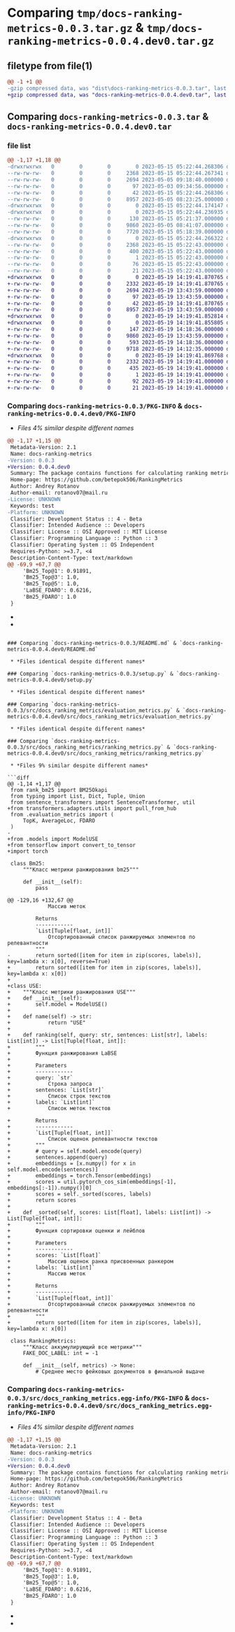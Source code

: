# Comparing `tmp/docs-ranking-metrics-0.0.3.tar.gz` & `tmp/docs-ranking-metrics-0.0.4.dev0.tar.gz`

## filetype from file(1)

```diff
@@ -1 +1 @@
-gzip compressed data, was "dist\docs-ranking-metrics-0.0.3.tar", last modified: Mon May 15 05:22:44 2023, max compression
+gzip compressed data, was "docs-ranking-metrics-0.0.4.dev0.tar", last modified: Fri May 19 14:19:41 2023, max compression
```

## Comparing `docs-ranking-metrics-0.0.3.tar` & `docs-ranking-metrics-0.0.4.dev0.tar`

### file list

```diff
@@ -1,17 +1,18 @@
-drwxrwxrwx   0        0        0        0 2023-05-15 05:22:44.268306 docs-ranking-metrics-0.0.3/
--rw-rw-rw-   0        0        0     2368 2023-05-15 05:22:44.267341 docs-ranking-metrics-0.0.3/PKG-INFO
--rw-rw-rw-   0        0        0     2694 2023-05-05 09:18:40.000000 docs-ranking-metrics-0.0.3/README.md
--rw-rw-rw-   0        0        0       97 2023-05-03 09:34:56.000000 docs-ranking-metrics-0.0.3/pyproject.toml
--rw-rw-rw-   0        0        0       42 2023-05-15 05:22:44.268306 docs-ranking-metrics-0.0.3/setup.cfg
--rw-rw-rw-   0        0        0     8957 2023-05-05 08:23:25.000000 docs-ranking-metrics-0.0.3/setup.py
-drwxrwxrwx   0        0        0        0 2023-05-15 05:22:44.174147 docs-ranking-metrics-0.0.3/src/
-drwxrwxrwx   0        0        0        0 2023-05-15 05:22:44.236935 docs-ranking-metrics-0.0.3/src/docs_ranking_metrics/
--rw-rw-rw-   0        0        0      130 2023-05-15 05:21:37.000000 docs-ranking-metrics-0.0.3/src/docs_ranking_metrics/__init__.py
--rw-rw-rw-   0        0        0     9860 2023-05-05 08:41:07.000000 docs-ranking-metrics-0.0.3/src/docs_ranking_metrics/evaluation_metrics.py
--rw-rw-rw-   0        0        0     7720 2023-05-15 05:18:39.000000 docs-ranking-metrics-0.0.3/src/docs_ranking_metrics/ranking_metrics.py
-drwxrwxrwx   0        0        0        0 2023-05-15 05:22:44.266322 docs-ranking-metrics-0.0.3/src/docs_ranking_metrics.egg-info/
--rw-rw-rw-   0        0        0     2368 2023-05-15 05:22:43.000000 docs-ranking-metrics-0.0.3/src/docs_ranking_metrics.egg-info/PKG-INFO
--rw-rw-rw-   0        0        0      400 2023-05-15 05:22:43.000000 docs-ranking-metrics-0.0.3/src/docs_ranking_metrics.egg-info/SOURCES.txt
--rw-rw-rw-   0        0        0        1 2023-05-15 05:22:43.000000 docs-ranking-metrics-0.0.3/src/docs_ranking_metrics.egg-info/dependency_links.txt
--rw-rw-rw-   0        0        0       76 2023-05-15 05:22:43.000000 docs-ranking-metrics-0.0.3/src/docs_ranking_metrics.egg-info/requires.txt
--rw-rw-rw-   0        0        0       21 2023-05-15 05:22:43.000000 docs-ranking-metrics-0.0.3/src/docs_ranking_metrics.egg-info/top_level.txt
+drwxrwxrwx   0        0        0        0 2023-05-19 14:19:41.870765 docs-ranking-metrics-0.0.4.dev0/
+-rw-rw-rw-   0        0        0     2332 2023-05-19 14:19:41.870765 docs-ranking-metrics-0.0.4.dev0/PKG-INFO
+-rw-rw-rw-   0        0        0     2694 2023-05-19 13:43:59.000000 docs-ranking-metrics-0.0.4.dev0/README.md
+-rw-rw-rw-   0        0        0       97 2023-05-19 13:43:59.000000 docs-ranking-metrics-0.0.4.dev0/pyproject.toml
+-rw-rw-rw-   0        0        0       42 2023-05-19 14:19:41.870765 docs-ranking-metrics-0.0.4.dev0/setup.cfg
+-rw-rw-rw-   0        0        0     8957 2023-05-19 13:43:59.000000 docs-ranking-metrics-0.0.4.dev0/setup.py
+drwxrwxrwx   0        0        0        0 2023-05-19 14:19:41.852814 docs-ranking-metrics-0.0.4.dev0/src/
+drwxrwxrwx   0        0        0        0 2023-05-19 14:19:41.855805 docs-ranking-metrics-0.0.4.dev0/src/docs_ranking_metrics/
+-rw-rw-rw-   0        0        0      147 2023-05-19 14:18:36.000000 docs-ranking-metrics-0.0.4.dev0/src/docs_ranking_metrics/__init__.py
+-rw-rw-rw-   0        0        0     9860 2023-05-19 13:43:59.000000 docs-ranking-metrics-0.0.4.dev0/src/docs_ranking_metrics/evaluation_metrics.py
+-rw-rw-rw-   0        0        0      593 2023-05-19 14:18:36.000000 docs-ranking-metrics-0.0.4.dev0/src/docs_ranking_metrics/models.py
+-rw-rw-rw-   0        0        0     9718 2023-05-19 14:12:35.000000 docs-ranking-metrics-0.0.4.dev0/src/docs_ranking_metrics/ranking_metrics.py
+drwxrwxrwx   0        0        0        0 2023-05-19 14:19:41.869768 docs-ranking-metrics-0.0.4.dev0/src/docs_ranking_metrics.egg-info/
+-rw-rw-rw-   0        0        0     2332 2023-05-19 14:19:41.000000 docs-ranking-metrics-0.0.4.dev0/src/docs_ranking_metrics.egg-info/PKG-INFO
+-rw-rw-rw-   0        0        0      435 2023-05-19 14:19:41.000000 docs-ranking-metrics-0.0.4.dev0/src/docs_ranking_metrics.egg-info/SOURCES.txt
+-rw-rw-rw-   0        0        0        1 2023-05-19 14:19:41.000000 docs-ranking-metrics-0.0.4.dev0/src/docs_ranking_metrics.egg-info/dependency_links.txt
+-rw-rw-rw-   0        0        0       92 2023-05-19 14:19:41.000000 docs-ranking-metrics-0.0.4.dev0/src/docs_ranking_metrics.egg-info/requires.txt
+-rw-rw-rw-   0        0        0       21 2023-05-19 14:19:41.000000 docs-ranking-metrics-0.0.4.dev0/src/docs_ranking_metrics.egg-info/top_level.txt
```

### Comparing `docs-ranking-metrics-0.0.3/PKG-INFO` & `docs-ranking-metrics-0.0.4.dev0/PKG-INFO`

 * *Files 4% similar despite different names*

```diff
@@ -1,17 +1,15 @@
 Metadata-Version: 2.1
 Name: docs-ranking-metrics
-Version: 0.0.3
+Version: 0.0.4.dev0
 Summary: The package contains functions for calculating ranking metrics
 Home-page: https://github.com/betepok506/RankingMetrics
 Author: Andrey Rotanov
 Author-email: rotanov07@mail.ru
-License: UNKNOWN
 Keywords: test
-Platform: UNKNOWN
 Classifier: Development Status :: 4 - Beta
 Classifier: Intended Audience :: Developers
 Classifier: License :: OSI Approved :: MIT License
 Classifier: Programming Language :: Python :: 3
 Classifier: Operating System :: OS Independent
 Requires-Python: >=3.7, <4
 Description-Content-Type: text/markdown
@@ -69,9 +67,7 @@
     'Bm25_Top@1': 0.91891, 
     'Bm25_Top@3': 1.0, 
     'Bm25_Top@5': 1.0, 
     'LaBSE_FDARO': 0.6216, 
     'Bm25_FDARO': 1.0
 }
 ```
-
-
```

### Comparing `docs-ranking-metrics-0.0.3/README.md` & `docs-ranking-metrics-0.0.4.dev0/README.md`

 * *Files identical despite different names*

### Comparing `docs-ranking-metrics-0.0.3/setup.py` & `docs-ranking-metrics-0.0.4.dev0/setup.py`

 * *Files identical despite different names*

### Comparing `docs-ranking-metrics-0.0.3/src/docs_ranking_metrics/evaluation_metrics.py` & `docs-ranking-metrics-0.0.4.dev0/src/docs_ranking_metrics/evaluation_metrics.py`

 * *Files identical despite different names*

### Comparing `docs-ranking-metrics-0.0.3/src/docs_ranking_metrics/ranking_metrics.py` & `docs-ranking-metrics-0.0.4.dev0/src/docs_ranking_metrics/ranking_metrics.py`

 * *Files 9% similar despite different names*

```diff
@@ -1,14 +1,17 @@
 from rank_bm25 import BM25Okapi
 from typing import List, Dict, Tuple, Union
 from sentence_transformers import SentenceTransformer, util
+from transformers.adapters.utils import pull_from_hub
 from .evaluation_metrics import (
     TopK, AverageLoc, FDARO
 )
-
+from .models import ModelUSE
+from tensorflow import convert_to_tensor
+import torch
 
 class Bm25:
     """Класс метрики ранжирования bm25"""
 
     def __init__(self):
         pass
 
@@ -129,16 +132,67 @@
             Массив меток
 
         Returns
         ------------
         `List[Tuple[float, int]]`
             Отсортированный список ранжируемых элементов по релевантности
         """
-        return sorted([item for item in zip(scores, labels)], key=lambda x: x[0], reverse=True)
+        return sorted([item for item in zip(scores, labels)], key=lambda x: x[0])
+
+class USE:
+    """Класс метрики ранжирования USE"""
+    def __init__(self):
+        self.model = ModelUSE()
+
+    def name(self) -> str:
+            return "USE"
+
+    def ranking(self, query: str, sentences: List[str], labels: List[int]) -> List[Tuple[float, int]]:
+        """
+        Функция ранжирования LaBSE
+
+        Parameters
+        ------------
+        query: `str`
+            Строка запроса
+        sentences: `List[str]`
+            Список строк текстов
+        labels: `List[int]`
+            Список меток текстов
 
+        Returns
+        ------------
+        `List[Tuple[float, int]]`
+            Список оценок релевантности текстов
+        """
+        # query = self.model.encode(query)
+        sentences.append(query)
+        embeddings = [x.numpy() for x in self.model.encode(sentences)]
+        embeddings = torch.Tensor(embeddings)
+        scores = util.pytorch_cos_sim(embeddings[-1], embeddings[:-1]).numpy()[0]
+        scores = self._sorted(scores, labels)
+        return scores
+
+    def _sorted(self, scores: List[float], labels: List[int]) -> List[Tuple[float, int]]:
+        """
+        Функция сортировки оценки и лейблов
+
+        Parameters
+        ------------
+        scores: `List[float]`
+            Массив оценок ранка присвоенных ранкером
+        labels: `List[int]`
+            Массив меток
+
+        Returns
+        ------------
+        `List[Tuple[float, int]]`
+            Отсортированный список ранжируемых элементов по релевантности
+        """
+        return sorted([item for item in zip(scores, labels)], key=lambda x: x[0])
 
 class RankingMetrics:
     """Класс аккумулирующий все метрики"""
     FAKE_DOC_LABEL: int = -1
 
     def __init__(self, metrics) -> None:
         # Среднее место фейковых документов в финальной выдаче
```

### Comparing `docs-ranking-metrics-0.0.3/src/docs_ranking_metrics.egg-info/PKG-INFO` & `docs-ranking-metrics-0.0.4.dev0/src/docs_ranking_metrics.egg-info/PKG-INFO`

 * *Files 4% similar despite different names*

```diff
@@ -1,17 +1,15 @@
 Metadata-Version: 2.1
 Name: docs-ranking-metrics
-Version: 0.0.3
+Version: 0.0.4.dev0
 Summary: The package contains functions for calculating ranking metrics
 Home-page: https://github.com/betepok506/RankingMetrics
 Author: Andrey Rotanov
 Author-email: rotanov07@mail.ru
-License: UNKNOWN
 Keywords: test
-Platform: UNKNOWN
 Classifier: Development Status :: 4 - Beta
 Classifier: Intended Audience :: Developers
 Classifier: License :: OSI Approved :: MIT License
 Classifier: Programming Language :: Python :: 3
 Classifier: Operating System :: OS Independent
 Requires-Python: >=3.7, <4
 Description-Content-Type: text/markdown
@@ -69,9 +67,7 @@
     'Bm25_Top@1': 0.91891, 
     'Bm25_Top@3': 1.0, 
     'Bm25_Top@5': 1.0, 
     'LaBSE_FDARO': 0.6216, 
     'Bm25_FDARO': 1.0
 }
 ```
-
-
```


